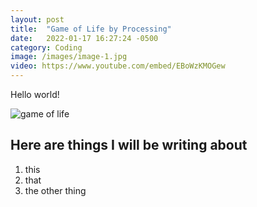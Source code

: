 ```yaml
---
layout: post
title:  "Game of Life by Processing"
date:   2022-01-17 16:27:24 -0500
category: Coding
image: /images/image-1.jpg
video: https://www.youtube.com/embed/EBoWzKMOGew
---
```

Hello world!

![game of life](https://media.giphy.com/media/vFKqnCdLPNOKc/giphy.gif)

## Here are things I will be writing about
1. this
2. that
3. the other thing